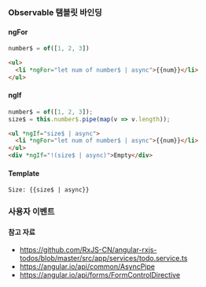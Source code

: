### Observable 탬블릿 바인딩
#### ngFor
```js
number$ = of([1, 2, 3])
```
```html
<ul>
  <li *ngFor="let num of number$ | async">{{num}}</li>
</ul>
```
#### ngIf
```js
number$ = of([1, 2, 3]);
size$ = this.number$.pipe(map(v => v.length));
```
```html
<ul *ngIf="size$ | async">
  <li *ngFor="let num of number$ | async">{{num}}</li>
</ul>
<div *ngIf="!(size$ | async)">Empty</div>
```
#### Template
```html
Size: {{size$ | async}}
```
### 사용자 이벤트

#### 참고 자료
- https://github.com/RxJS-CN/angular-rxjs-todos/blob/master/src/app/services/todo.service.ts
- https://angular.io/api/common/AsyncPipe
- https://angular.io/api/forms/FormControlDirective